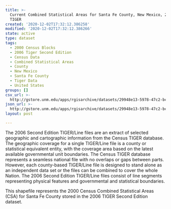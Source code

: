 ```yaml
---
title: >-
  Current Combined Statistical Areas for Santa Fe County, New Mexico, 2006se
  TIGER
created: '2020-12-02T17:32:12.386258'
modified: '2020-12-02T17:32:12.386266'
state: active
type: dataset
tags:
  - 2000 Census Blocks
  - 2006 Tiger Second Edition
  - Census Data
  - Combined Statistical Areas
  - County
  - New Mexico
  - Santa Fe County
  - Tiger Data
  - United States
groups: []
csv_url: >-
  http://gstore.unm.edu/apps/rgisarchive/datasets/29948e13-5978-47c2-bc86-56a7ec160d4f/tgr2006se_sant_csacu.derived.csv
json_url: >-
  http://gstore.unm.edu/apps/rgisarchive/datasets/29948e13-5978-47c2-bc86-56a7ec160d4f/tgr2006se_sant_csacu.derived.json
layout: post

---
```

The 2006 Second Edition TIGER/Line files are an extract of selected geographic and cartographic information from the Census TIGER database.  The geographic coverage for a single TIGER/Line file is a county or statistical equivalent entity, with the coverage area based on the latest available governmental unit boundaries. The Census TIGER database represents a seamless national file with no overlaps or gaps between parts.  However, each county-based TIGER/Line file is designed to stand alone as an independent data set or the files can be combined to cover the whole Nation.  The 2006 Second Edition  TIGER/Line files consist of line segments representing physical features and governmental and statistical boundaries.  

This shapefile represents the 2000 Census Combined Statistical Areas (CSA) for Santa Fe County stored in the 2006 TIGER Second Edition dataset.
